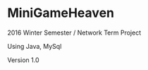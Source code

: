 # MiniGameHeaven
<p>2016 Winter Semester / Network Term Project</p>
<p>Using Java, MySql</p>
<p>Version 1.0</p>
